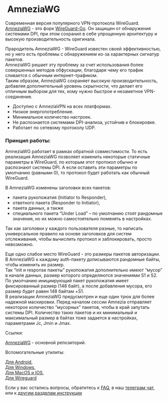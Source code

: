 
#  AmneziaWG

Современная версия популярного VPN-протокола WireGuard. 
[AmneziaWG] - это форк [WireGuard-Go]. Он защищен от обнаружения системами DPI, при этом сохранил в себе упрощенную архитектуру и высокую производительность оригинала.

Прародитель AmneziaWG - WireGuard известен своей эффективностью, но у него есть проблемы с обнаружением из-за характерных сигнатур пакетов.\
AmneziaWG решает эту проблему за счет использования более совершенных методов обфускации, благодаря чему его трафик сливается с обычным интернет-трафиком. \
Таким образом, AmneziaWG сохраняет высокую производительность, добавляя дополнительный уровень скрытности, что делает его отличным выбором для тех, кому нужно быстрое и незаметное VPN-соединение.

- Доступно с AmneziaVPN на всех платформах. 
- Низкое энергопотребление. 
- Минимальное количество настроек. 
- Не распознается системами DPI-анализа, устойчив к блокировке. 
- Работает по сетевому протоколу UDP.

### Принцип работы: ###

AmneziaWG работает в рамках обратной совместимости. То есть реализация AmneziaWG позволяет изменить некоторые статичные параметры в WireGuard, по которым этот протокол обычно и распознают системы DPI. А если оставить эти параметры по умолчанию (равными 0), то протокол будет работать как обычный WireGuard.

В AmneziaWG изменены заголовки всех пакетов: 
- пакета рукопожатия (Initiator to Responder), 
- ответного пакета (Responder to Initiator), 
- пакета данных, а также 
- специального пакета “Under Load” – по умолчанию стоят рандомные значения, но их можно самостоятельно поменять в настройках.

Так как заголовки у каждого пользователя разные, то написать универсальное правило на основе заголовков для систем отслеживания, чтобы вычислить протокол и заблокировать, просто невозможно. 

Еще одно слабое место WireGuard - это размеры пакетов авторизации. \
В AmneziaWG к каждому auth-пакету дописываются рандомные байты, чтобы изменить их размер. \
Так “init и response пакеты” рукопожатия дополнительно имеют “мусор” в начале данных, размер которого определяются значениями S1 и S2.\
По умолчанию инициирующий пакет рукопожатия имеет фиксированный размер (148 байт), а после добавления мусора, его размер будет равен 148 байтам +S1. \
В реализации AmneziaWG предусмотрен и еще один трюк для более надежной маскировки. Перед началом сессии Amnezia отправляет некоторое количество “мусорных” пакетов, чтобы в край запутать системы DPI. Количество таких пакетов и их минимальный и максимальный размер в байтах тоже задается в настройках, параметрами Jc, Jmin и Jmax.

Ссылки:

[AmneziaWG] - основной репозиторий.

Вспомогательные утилиты:

[Для Android],   
[Для Windows],   
[Для MacOS и IOS],     
[Для Wireguard] 


Если у вас остались вопросы, обратитесь к [FAQ], в наш [телеграм чат], или к [другим разделам инструкции]

[amnezia-site-ext-link]: https://amnezia-web-nx1r.vercel.app
[about-int-link]: /about
[FAQ]: ../faq 
[телеграм чат]: https://t.me/amnezia_vpn
[другим разделам инструкции]:  ../instructions
[AmneziaWG]: https://github.com/amnezia-vpn/amnezia-wg
[Для Android]: https://github.com/amnezia-vpn/awg-android
[Для Windows]: https://github.com/amnezia-vpn/awg-windows
[Для MacOS и IOS]: https://github.com/amnezia-vpn/awg-apple
[Для Wireguard]: https://github.com/amnezia-vpn/amnezia-wg-tools
[WireGuard-Go]: https://github.com/WireGuard/wireguard-go




















